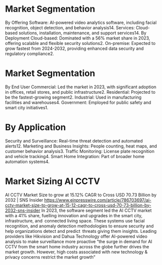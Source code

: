 
# Market Segmentation
By Offering
Software: AI-powered video analytics software, including facial recognition, object detection, and behavior analysis14.
Services: Cloud-based solutions, installation, maintenance, and support services14.
By Deployment
Cloud-based: Dominated with a 56% market share in 2023, offering scalable and flexible security solutions2.
On-premise: Expected to grow fastest from 2024-2032, providing enhanced data security and regulatory compliance2.

# Market Segmentation
By End User
Commercial: Led the market in 2023, with significant adoption in offices, retail stores, and public infrastructure2.
Residential: Projected to be the fastest-growing segment2.
Industrial: Used in manufacturing facilities and warehouses4.
Government: Employed for public safety and smart city initiatives1.

# By Application
Security and Surveillance: Real-time threat detection and automated alerts12.
Marketing and Business Insights: People counting, heat maps, and customer behavior analysis3.
Traffic Monitoring: License plate recognition and vehicle tracking4.
Smart Home Integration: Part of broader home automation systems4.

# Market Sizing AI CCTV
AI CCTV Market Size to grow at 15.12% CAGR to Cross USD 70.73 Billion by 2032 | SNS Insider
https://www.einpresswire.com/article/786703697/ai-cctv-market-size-to-grow-at-15-12-cagr-to-cross-usd-70-73-billion-by-2032-sns-insider
In 2023, the software segment led the AI CCTV market with a 41% share, fuelling innovation and upgrades in the smart city, infrastructure, and connected living space. 
These systems use facial recognition, and anomaly detection methodologies to ensure security and help organizations detect and predict threats giving them insights. Leading providers like Hikvision and Dahua Technology offer AI-powered video analysis to make surveillance more proactive
 “the surge in demand for AI CCTV from the smart home industry across the globe further drives the market growth. However, high costs associated with new technology & privacy concerns restrict the market growth”

